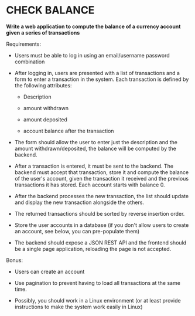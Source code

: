 # CHECK BALANCE

**Write a web application to compute the balance of a currency account given a series of transactions**

Requirements:

- Users must be able to log in using an email/username password combination

- After logging in, users are presented with a list of transactions and a form to enter a transaction in the system. Each transaction is defined by the following attributes:

  - Description

  - amount withdrawn

  - amount deposited

  - account balance after the transaction

- The form should allow the user to enter just the description and the amount withdrawn/deposited, the balance will be computed by the backend.

- After a transaction is entered, it must be sent to the backend. The backend must accept that transaction, store it and compute the balance of the user's account, given the transaction it received and the previous transactions it has stored. Each account starts with balance 0.

- After the backend processes the new transaction, the list should update and display the new transaction alongside the others.

- The returned transactions should be sorted by reverse insertion order.

- Store the user accounts in a database (if you don't allow users to create an account, see below, you can pre-populate them)

- The backend should expose a JSON REST API and the frontend should be a single page application, reloading the page is not accepted.

Bonus:

- Users can create an account

- Use pagination to prevent having to load all transactions at the same time.

- Possibly, you should work in a Linux environment (or at least provide instructions to make the system work easily in Linux)
